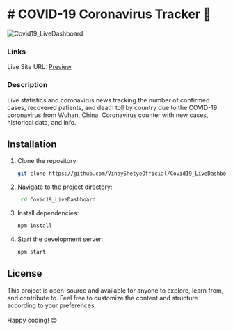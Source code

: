 # # COVID-19 Coronavirus Tracker 🦠

![Covid19_LiveDashboard](https://github.com/VinayShetyeOfficial/Covid19_LiveDashboard/assets/100470361/112f100c-92b7-4fff-967d-dec431e06894)


### Links

Live Site URL: [Preview](https://roaring-madeleine-d58d48.netlify.app/)
 
### Description 
Live statistics and coronavirus news tracking the number of confirmed cases, recovered patients, and death toll by country due to the COVID-19 coronavirus from Wuhan, China. Coronavirus counter with new cases, historical data, and info.

## Installation
1. Clone the repository:
   ```bash
   git clone https://github.com/VinayShetyeOfficial/Covid19_LiveDashboard.git
   ```

2. Navigate to the project directory:
   ```bash
    cd Covid19_LiveDashboard
   ```
   
3. Install dependencies:
   ```bash
   npm install 
   ```

4. Start the development server:
   ```bash
   npm start
   ```

## License
This project is open-source and available for anyone to explore, learn from, and contribute to.
Feel free to customize the content and structure according to your preferences. <br><br> Happy coding! 😊

